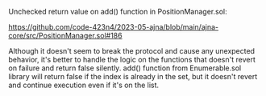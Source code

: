 Unchecked return value on add() function in PositionManager.sol:

https://github.com/code-423n4/2023-05-ajna/blob/main/ajna-core/src/PositionManager.sol#186

Although it doesn't seem to break the protocol and cause any unexpected behavior, it's better to handle the logic on the functions that doesn't revert on failure and return false silently. add() function from Enumerable.sol library will return false if the index is already in the set, but it doesn't revert and continue execution even if it's on the list.